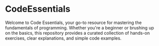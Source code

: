 # CodeEssentials
Welcome to Code Essentials, your go-to resource for mastering the fundamentals of programming. Whether you're a beginner or brushing up on the basics, this repository provides a curated collection of hands-on exercises, clear explanations, and simple code examples. 
